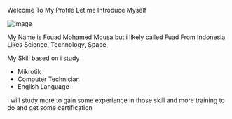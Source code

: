 Welcome To My Profile 
Let me Introduce Myself

![image](https://user-images.githubusercontent.com/116826711/198337319-7a00ff59-56ea-40f2-aaed-edb64466e47d.png)




My Name is Fouad Mohamed Mousa but i likely called Fuad
From Indonesia
Likes Science, Technology, Space, 

My Skill based on i study
- Mikrotik
- Computer Technician
- English Language


i will study more to gain some experience in those skill and more training to do and get some certification 
